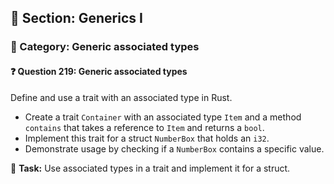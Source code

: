 ## 📘 Section: Generics I  
### 🔹 Category: Generic associated types  
#### ❓ Question 219: Generic associated types

Define and use a trait with an associated type in Rust.

- Create a trait `Container` with an associated type `Item` and a method `contains` that takes a reference to `Item` and returns a `bool`.
- Implement this trait for a struct `NumberBox` that holds an `i32`.
- Demonstrate usage by checking if a `NumberBox` contains a specific value.

🔧 **Task:** Use associated types in a trait and implement it for a struct.
